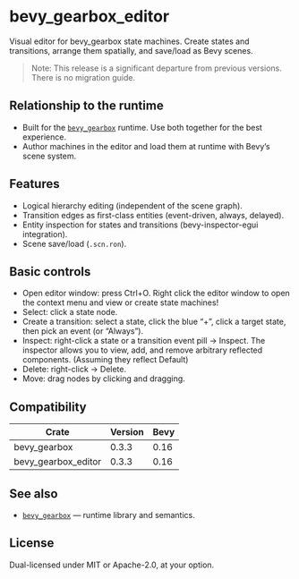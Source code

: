 # bevy_gearbox_editor

Visual editor for bevy_gearbox state machines. Create states and transitions, arrange them spatially, and save/load as Bevy scenes.

> Note: This release is a significant departure from previous versions. There is no migration guide.

## Relationship to the runtime

- Built for the [`bevy_gearbox`](https://github.com/DEMIURGE-studio/bevy_gearbox) runtime. Use both together for the best experience.
- Author machines in the editor and load them at runtime with Bevy’s scene system.

## Features

- Logical hierarchy editing (independent of the scene graph).
- Transition edges as first-class entities (event-driven, always, delayed).
- Entity inspection for states and transitions (bevy-inspector-egui integration).
- Scene save/load (`.scn.ron`).

## Basic controls

- Open editor window: press Ctrl+O. Right click the editor window to open the context menu and view or create state machines!
- Select: click a state node.
- Create a transition: select a state, click the blue “+”, click a target state, then pick an event (or “Always”).
- Inspect: right-click a state or a transition event pill → Inspect. The inspector allows you to view, add, and remove arbitrary reflected components. (Assuming they reflect Default)
- Delete: right-click → Delete.
- Move: drag nodes by clicking and dragging.

## Compatibility

| Crate               | Version | Bevy |
|---------------------|---------|------|
| bevy_gearbox        | 0.3.3   | 0.16 |
| bevy_gearbox_editor | 0.3.3   | 0.16 |

## See also

- [`bevy_gearbox`](https://github.com/DEMIURGE-studio/bevy_gearbox) — runtime library and semantics.

## License

Dual-licensed under MIT or Apache-2.0, at your option.
